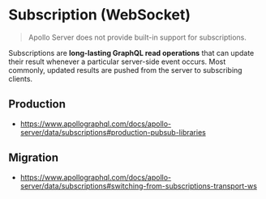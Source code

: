 # Subscription (WebSocket)

> Apollo Server does not provide built-in support for subscriptions.

Subscriptions are **long-lasting GraphQL read operations** that can update their result whenever a particular server-side event occurs. Most commonly, updated results are pushed from the server to subscribing clients.

## Production

- https://www.apollographql.com/docs/apollo-server/data/subscriptions#production-pubsub-libraries

## Migration

- https://www.apollographql.com/docs/apollo-server/data/subscriptions#switching-from-subscriptions-transport-ws
